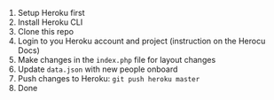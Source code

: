 1. Setup Heroku first
2. Install Heroku CLI
3. Clone this repo
4. Login to you Heroku account and project (instruction on the Herocu Docs)
5. Make changes in the `index.php` file for layout changes
6. Update `data.json` with new people onboard
7. Push changes to Heroku: `git push heroku master`
8. Done
